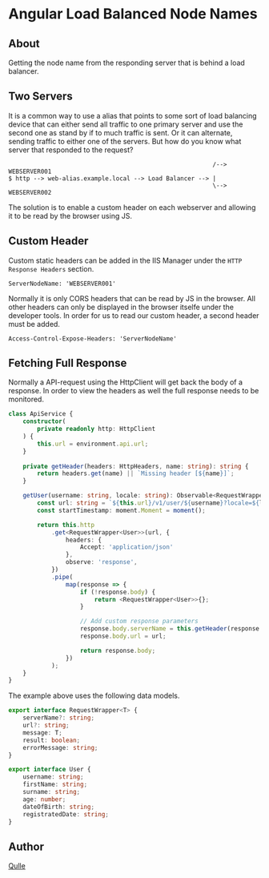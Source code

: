 # Angular Load Balanced Node Names

## About

Getting the node name from the responding server that is behind a load balancer.

## Two Servers

It is a common way to use a alias that points to some sort of load balancing device that can either send all traffic to one primary server and use the second one as stand by if to much traffic is sent.  Or it can alternate, sending traffic to either one of the servers. But how do you know what server that responded to the request? 
```
                                                         /--> WEBSERVER001
$ http --> web-alias.example.local --> Load Balancer --> |
                                                         \--> WEBSERVER002
```

The solution is to enable a custom header on each webserver and allowing it to be read by the browser using JS.

## Custom Header

Custom static headers can be added in the IIS Manager under the `HTTP Response Headers` section. 
```
ServerNodeName: 'WEBSERVER001'
```

Normally it is only CORS headers that can be read by JS in the browser. All other headers can only be displayed in the browser itselfe under the developer tools. In order for us to read our custom header, a second header must be added.
```
Access-Control-Expose-Headers: 'ServerNodeName'
```

## Fetching Full Response

Normally a API-request using the HttpClient will get back the body of a response. In order to view the headers as well the full response needs to be monitored.
```typescript
class ApiService {
    constructor(
        private readonly http: HttpClient
    ) {
        this.url = environment.api.url;
    }
    
    private getHeader(headers: HttpHeaders, name: string): string {
        return headers.get(name) || `Missing header [${name}]`;
    }

    getUser(username: string, locale: string): Observable<RequestWrapper<User>> {
        const url: string = `${this.url}/v1/user/${username}?locale=${locale}`;
        const startTimestamp: moment.Moment = moment();

        return this.http
            .get<RequestWrapper<User>>(url, {
                headers: {
                    Accept: 'application/json'
                },
                observe: 'response',
            })
            .pipe(
                map(response => {
                    if (!response.body) {
                        return <RequestWrapper<User>>{};
                    }

                    // Add custom response parameters
                    response.body.serverName = this.getHeader(response.headers, 'ServerNodeName');
                    response.body.url = url;

                    return response.body;
                })
            );
    }
}
```

The example above uses the following data models.
```typescript
export interface RequestWrapper<T> {
    serverName?: string;
    url?: string;
    message: T;
    result: boolean;
    errorMessage: string;
}

export interface User {
    username: string;
    firstName: string;
    surname: string;
    age: number;
    dateOfBirth: string;
    registratedDate: string;
}
```

## Author
[Qulle](https://github.com/qulle/)
